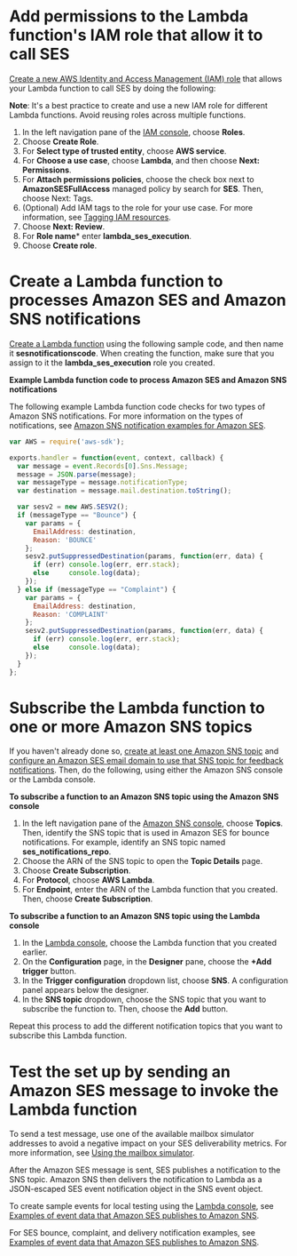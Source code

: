 # Add permissions to the Lambda function's IAM role that allow it to call SES

[Create a new AWS Identity and Access Management (IAM) role](https://docs.aws.amazon.com/IAM/latest/UserGuide/id_roles_create_for-service.html) that allows your Lambda function to call SES by doing the following:

**Note**: It's a best practice to create and use a new IAM role for different Lambda functions. Avoid reusing roles across multiple functions.

1. In the left navigation pane of the [IAM console](https://console.aws.amazon.com/iam/), choose **Roles**.
2. Choose **Create Role**.
3. For **Select type of trusted entity**, choose **AWS service**.
4. For **Choose a use case**, choose **Lambda**, and then choose **Next: Permissions**.
5. For **Attach permissions policies**, choose the check box next to **AmazonSESFullAccess** managed policy by search for **SES**. Then, choose Next: Tags.
6. (Optional) Add IAM tags to the role for your use case. For more information, see [Tagging IAM resources](https://docs.aws.amazon.com/IAM/latest/UserGuide/id_tags.html?icmpid=docs_iam_console#id_tags_procs).
7. Choose **Next: Review**.
8. For **Role name*** enter **lambda_ses_execution**.
9. Choose **Create role**.

# Create a Lambda function to processes Amazon SES and Amazon SNS notifications

[Create a Lambda function](https://docs.aws.amazon.com/lambda/latest/dg/getting-started-create-function.html) using the following sample code, and then name it **sesnotificationscode**. When creating the function, make sure that you assign to it the **lambda_ses_execution** role you created.

**Example Lambda function code to process Amazon SES and Amazon SNS notifications**

The following example Lambda function code checks for two types of Amazon SNS notifications. For more information on the types of notifications, see [Amazon SNS notification examples for Amazon SES](https://docs.aws.amazon.com/ses/latest/dg/notification-examples.html).

```javascript
var AWS = require('aws-sdk');

exports.handler = function(event, context, callback) {
  var message = event.Records[0].Sns.Message;
  message = JSON.parse(message);
  var messageType = message.notificationType;
  var destination = message.mail.destination.toString();

  var sesv2 = new AWS.SESV2();
  if (messageType == "Bounce") {
    var params = {
      EmailAddress: destination,
      Reason: 'BOUNCE'
    };
    sesv2.putSuppressedDestination(params, function(err, data) {
      if (err) console.log(err, err.stack);
      else     console.log(data);
    });
  } else if (messageType == "Complaint") {
    var params = {
      EmailAddress: destination,
      Reason: 'COMPLAINT'
    };
    sesv2.putSuppressedDestination(params, function(err, data) {
      if (err) console.log(err, err.stack);
      else     console.log(data);
    });
  }
};
```

# Subscribe the Lambda function to one or more Amazon SNS topics

If you haven't already done so, [create at least one Amazon SNS topic](https://docs.aws.amazon.com/sns/latest/dg/sns-create-topic.html) and [configure an Amazon SES email domain to use that SNS topic for feedback notifications](https://docs.aws.amazon.com/ses/latest/dg/configure-sns-notifications.html). Then, do the following, using either the Amazon SNS console or the Lambda console.

**To subscribe a function to an Amazon SNS topic using the Amazon SNS console**

1. In the left navigation pane of the [Amazon SNS console](https://console.aws.amazon.com/sns/), choose **Topics**. Then, identify the SNS topic that is used in Amazon SES for bounce notifications. For example, identify an SNS topic named **ses_notifications_repo**.
2. Choose the ARN of the SNS topic to open the **Topic Details** page.
3. Choose **Create Subscription**.
4. For **Protocol**, choose **AWS Lambda**.
5. For **Endpoint**, enter the ARN of the Lambda function that you created. Then, choose **Create Subscription**.

**To subscribe a function to an Amazon SNS topic using the Lambda console**

1. In the [Lambda console](https://console.aws.amazon.com/lambda/), choose the Lambda function that you created earlier.
2. On the **Configuration** page, in the **Designer** pane, choose the **+Add trigger** button.
3. In the **Trigger configuration** dropdown list, choose **SNS**. A configuration panel appears below the designer.
4. In the **SNS topic** dropdown, choose the SNS topic that you want to subscribe the function to. Then, choose the **Add** button.

Repeat this process to add the different notification topics that you want to subscribe this Lambda function.

# Test the set up by sending an Amazon SES message to invoke the Lambda function

To send a test message, use one of the available mailbox simulator addresses to avoid a negative impact on your SES deliverability metrics. For more information, see [Using the mailbox simulator](https://docs.aws.amazon.com/ses/latest/dg/send-email-simulator.html).

After the Amazon SES message is sent, SES publishes a notification to the SNS topic. Amazon SNS then delivers the notification to Lambda as a JSON-escaped SES event notification object in the SNS event object.

To create sample events for local testing using the [Lambda console](https://console.aws.amazon.com/lambda/), see [Examples of event data that Amazon SES publishes to Amazon SNS](https://docs.aws.amazon.com/ses/latest/dg/event-publishing-retrieving-sns-examples.html).

For SES bounce, complaint, and delivery notification examples, see [Examples of event data that Amazon SES publishes to Amazon SNS](https://docs.aws.amazon.com/ses/latest/dg/event-publishing-retrieving-sns-examples.html).
